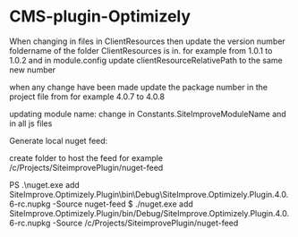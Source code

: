 # CMS-plugin-Optimizely


When changing in files in ClientResources then update the version number foldername of the folder ClientResources is in. 
for example from 1.0.1 to 1.0.2 and in module.config update clientResourceRelativePath to the same new number

when any change have been made update the package number in the project file
from for example <Version>4.0.7</Version> to <Version>4.0.8</Version>


updating module name:
change in Constants.SiteImproveModuleName and in all js files


Generate local nuget feed:

create folder to host the feed for example /c/Projects/SiteimprovePlugin/nuget-feed

PS .\nuget.exe add SiteImprove.Optimizely.Plugin\bin\Debug\SiteImprove.Optimizely.Plugin.4.0.6-rc.nupkg -Source nuget-feed
$ ./nuget.exe add SiteImprove.Optimizely.Plugin/bin/Debug/SiteImprove.Optimizely.Plugin.4.0.6-rc.nupkg -Source /c/Projects/SiteimprovePlugin/nuget-feed
